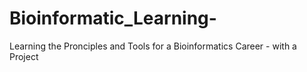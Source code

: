 # Bioinformatic_Learning-
Learning the Pronciples and Tools for a Bioinformatics Career - with a Project
